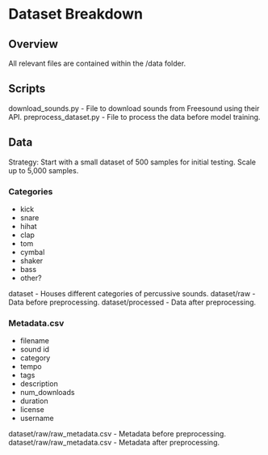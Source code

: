 # Dataset Breakdown

## Overview

All relevant files are contained within the /data folder.

## Scripts

download_sounds.py - File to download sounds from Freesound using their API.
preprocess_dataset.py - File to process the data before model training.

## Data

Strategy:
Start with a small dataset of 500 samples for initial testing. Scale up to 5,000 samples.

### Categories

- kick
- snare
- hihat
- clap
- tom
- cymbal
- shaker
- bass
- other?

dataset - Houses different categories of percussive sounds.
dataset/raw - Data before preprocessing.
dataset/processed - Data after preprocessing.

### Metadata.csv

- filename
- sound id
- category
- tempo
- tags
- description
- num_downloads
- duration
- license
- username

dataset/raw/raw_metadata.csv - Metadata before preprocessing.
dataset/raw/raw_metadata.csv - Metadata after preprocessing.